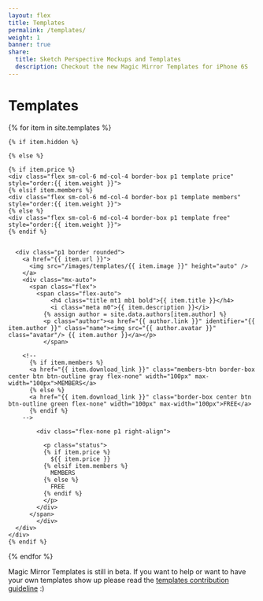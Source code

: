 ```yaml
---
layout: flex
title: Templates
permalink: /templates/
weight: 1
banner: true
share:
  title: Sketch Perspective Mockups and Templates
  description: Checkout the new Magic Mirror Templates for iPhone 6S
---
```


# Templates

<div class="flex flex-wrap p1 templates">

  {% for item in site.templates %}

    {% if item.hidden %}

    {% else %}

    {% if item.price %}
    <div class="flex sm-col-6 md-col-4 border-box p1 template price" style="order:{{ item.weight }}">
    {% elsif item.members %}
    <div class="flex sm-col-6 md-col-4 border-box p1 template members" style="order:{{ item.weight }}">
    {% else %}
    <div class="flex sm-col-6 md-col-4 border-box p1 template free" style="order:{{ item.weight }}">
    {% endif %}


      <div class="p1 border rounded">
        <a href="{{ item.url }}">
          <img src="/images/templates/{{ item.image }}" height="auto" />
        </a>
        <div class="mx-auto">
          <span class="flex">
  	        <span class="flex-auto">
  		        <h4 class="title mt1 mb1 bold">{{ item.title }}</h4>
  		        <i class="meta m0">{{ item.description }}</i>
              {% assign author = site.data.authors[item.author] %}
              <p class="author"><a href="{{ author.link }}" identifier="{{ item.author }}" class="name"><img src="{{ author.avatar }}" class="avatar"/> {{ item.author }}</a></p>
  		      </span>

        <!--
          {% if item.members %}
          <a href="{{ item.download_link }}" class="members-btn border-box center btn btn-outline gray flex-none" width="100px" max-width="100px">MEMBERS</a>
          {% else %}
          <a href="{{ item.download_link }}" class="border-box center btn btn-outline green flex-none" width="100px" max-width="100px">FREE</a>
          {% endif %}
        -->

            <div class="flex-none p1 right-align">

              <p class="status">
              {% if item.price %}
                ${{ item.price }}
              {% elsif item.members %}
                MEMBERS
              {% else %}
                FREE
              {% endif %}
              </p>
            </div>
          </span>
    		</div>
      </div>
    </div>
    {% endif %}
  {% endfor %}


</div>
<div class="center wrapper mt4" markdown="1">

Magic Mirror Templates is still in beta. If you want to help or want to have your own templates show up please read the <a href="/template-guideline">templates contribution guideline</a> :)

</div>
